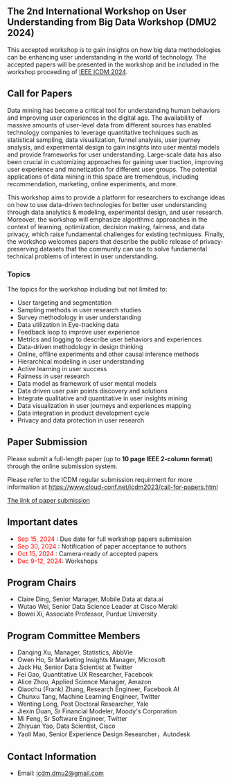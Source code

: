 ## The 2nd International Workshop on User Understanding from Big Data Workshop (DMU2 2024)
This accepted workshop is to gain insights on how big data methodologies can be enhancing user understanding in the world of technology. The accepted papers will be presented in the workshop and be included in the workshop proceeding of [IEEE ICDM 2024](https://icdm2024.org/).

## Call for Papers
Data mining has become a critical tool for understanding human behaviors and improving user experiences in the digital age. The availability of massive amounts of user-level data from different sources has enabled technology companies to leverage quantitative techniques such as statistical sampling, data visualization, funnel analysis, user journey analysis, and experimental design to gain insights into user mental models and provide frameworks for user understanding. Large-scale data has also been crucial in customizing approaches for gaining user traction, improving user experience and monetization for different user groups. The potential applications of data mining in this space are tremendous, including recommendation, marketing, online experiments, and more.


This workshop aims to provide a platform for researchers to exchange ideas on how to use data-driven technologies for better user understanding through data analytics & modeling, experimental design, and user research. Moreover, the workshop will emphasize algorithmic approaches in the context of learning, optimization, decision making, fairness, and data privacy, which raise fundamental challenges for existing techniques. Finally, the workshop welcomes papers that describe the public release of privacy-preserving datasets that the community can use to solve fundamental technical problems of interest in user understanding.


### Topics

The topics for the workshop including but not limited to:
- User targeting and segmentation
- Sampling methods in user research studies
-	Survey methodology in user understanding
-	Data utilization in Eye-tracking data
-	Feedback loop to improve user experience
-	Metrics and logging to describe user behaviors and experiences
-	Data-driven methodology in design thinking
-	Online, offline experiments and other causal inference methods
-	Hierarchical modeling in user understanding
-	Active learning in user success
-	Fairness in user research
-	Data model as framework of user mental models
-	Data driven user pain points discovery and solutions
-	Integrate qualitative and quantitative in user insights mining
-	Data visualization in user journeys and experiences mapping
-	Data integration in product development cycle
-	Privacy and data protection in user research

## Paper Submission
Please submit a full-length paper (up to **10 page IEEE 2-column format**) through the online submission system.

Please refer to the ICDM regular submission requirment for more information at https://www.cloud-conf.net/icdm2023/call-for-papers.html

[The link of paper submission](https://www.wi-lab.com/cyberchair/2024/icdm24/scripts/submit.php?subarea=S19&undisplay_detail=1&wh=/cyberchair/2024/icdm24/scripts/ws_submit.php)

## Important dates 
-	<span style="color:red"> Sep 15, 2024 </span>: Due date for full workshop papers submission
-	<span style="color:red"> Sep 30, 2024 </span>: Notification of paper acceptance to authors
-	<span style="color:red"> Oct 15, 2024 </span>: Camera-ready of accepted papers 
-	<span style="color:red"> Dec 9-12, 2024</span>: Workshops

## Program Chairs
-	Claire Ding, Senior Manager, Mobile Data at data.ai
-	Wutao Wei, Senior Data Science Leader at Cisco Meraki
-	Bowei Xi, Associate Professor, Purdue University


## Program Committee Members
- Danqing Xu, Manager, Statistics, AbbVie
-	Owen Ho, Sr Marketing Insights Manager, Microsoft
-	Jack Hu, Senior Data Scientist at Twitter
-	Fei Gao, Quantitative UX Researcher, Facebook
-	Alice Zhou, Applied Science Manager, Amazon
- Qiaochu (Frank) Zhang, Research Engineer, Facebook AI
- Chunxu Tang, Machine Learning Engineer, Twitter
- Wenting Long, Post Doctoral Researcher, Yale
- Jiexin Duan, Sr Financial Modeler, Moody's Corporation
- Mi Feng, Sr Software Engineer, Twitter
- Zhiyuan Yao, Data Scientist, Cisco
- Yaoli Mao, Senior Experience Design Researcher，Autodesk 

## Contact Information
- Email: icdm.dmu2@gmail.com

